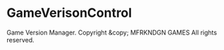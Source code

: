 # GameVerisonControl
Game Version Manager. Copyright &amp;copy; MFRKNDGN GAMES All rights reserved.
